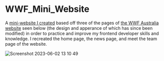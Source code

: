 # WWF_Mini_Website
A [mini-website I created](https://guydavidwhittaker.com/WWF_Mini_Website/) based off three of the pages of [the WWF Australia website](https://wwf.org.au/) seen below (the design and apperance of which has since been modified) in order to practice and improve my frontend developer skills and knowledge. I recreated the home page, the news page, and meet the team page of the website. 

![Screenshot 2023-06-02 13 10 49](https://github.com/gdwhittaker94/WWF_Mini_Website/assets/105855731/aa469f68-a6ca-44ba-a034-d2ecd941aeb6)
